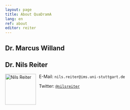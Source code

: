 ```yaml
---
layout: page
title: About QuaDramA
lang: en
ref: about
editor: reiter
---
```



## Dr. Marcus Willand


## Dr. Nils Reiter

<div style="float:left;margin:0px 10px 10px 0px;padding:0;width:100px;height:100px;"><img src="{{ site.url }}/assets/about/nils.jpg" alt="Nils Reiter" width="100" height="100"/></div>


E-Mail: `nils.reiter@ims.uni-stuttgart.de`

Twitter: [`@nilsreiter`](http://twitter.com/nilsreiter)
